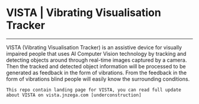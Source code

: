 # VISTA | Vibrating Visualisation Tracker
___
VISTA (Vibrating Visualisation Tracker) is an assistive device for visually impaired people that uses AI Computer Vision technology by tracking and detecting objects around through real-time images captured by a camera. Then the tracked and detected object information will be processed to be generated as feedback in the form of vibrations. From the feedback in the form of vibrations blind people will easily know the surrounding conditions.


`This repo contain landing page for VISTA, you can read full update about VISTA on vista.jnzega.com [underconstruction]`